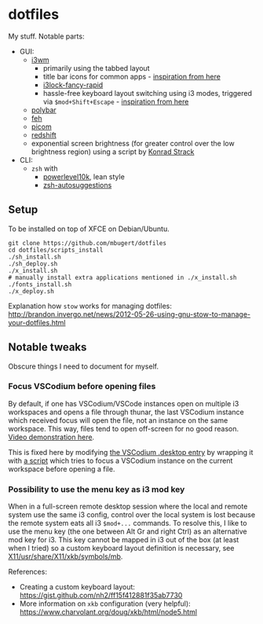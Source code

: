 # dotfiles
My stuff. Notable parts:
* GUI:
    * [i3wm](https://i3wm.org/)
        * primarily using the tabbed layout
        * title bar icons for common apps - [inspiration from here](https://gist.github.com/dmelliot/437924ff581f3f1edd59f44833be6cc6)
        * [i3lock-fancy-rapid](https://github.com/yvbbrjdr/i3lock-fancy-rapid)
        * hassle-free keyboard layout switching using i3 modes, triggered via `$mod+Shift+Escape` - [inspiration from here](https://www.reddit.com/r/i3wm/comments/51qvi3/switch_keyboard_layouts_with_i3/d7el0c6/)
    * [polybar](https://github.com/polybar/polybar)
    * [feh](https://feh.finalrewind.org/)
    * [picom](https://github.com/yshui/picom)
    * [redshift](https://github.com/jonls/redshift)
    * exponential screen brightness (for greater control over the low brightness region) using a script by [Konrad Strack](https://konradstrack.ninja/blog/changing-screen-brightness-in-accordance-with-human-perception/)
* CLI:
    * `zsh` with
        * [powerlevel10k](https://github.com/romkatv/powerlevel10k), lean style
        * [zsh-autosuggestions](https://github.com/zsh-users/zsh-autosuggestions)

## Setup
To be installed on top of XFCE on Debian/Ubuntu.
```
git clone https://github.com/mbugert/dotfiles
cd dotfiles/scripts_install
./sh_install.sh
./sh_deploy.sh
./x_install.sh
# manually install extra applications mentioned in ./x_install.sh
./fonts_install.sh
./x_deploy.sh
```

Explanation how `stow` works for managing dotfiles: http://brandon.invergo.net/news/2012-05-26-using-gnu-stow-to-manage-your-dotfiles.html

## Notable tweaks
Obscure things I need to document for myself.

### Focus VSCodium before opening files
By default, if one has VSCodium/VSCode instances open on multiple i3 workspaces and opens a file through thunar, the last VSCodium instance which received focus will open the file, not an instance on the same workspace. This way, files tend to open off-screen for no good reason. [Video demonstration here](https://www.reddit.com/r/i3wm/comments/l28iol/how_to_always_use_vscodium_instance_from_current/).

This is fixed here by modifying [the VSCodium .desktop entry](.local/share/applications/codium.desktop) by wrapping it with [a script](mimeapps/.local/bin/focus_before_launch.sh) which tries to focus a VSCodium instance on the current workspace before opening a file.

### Possibility to use the menu key as i3 mod key
When in a full-screen remote desktop session where the local and remote system use the same i3 config, control over the local system is lost because the remote system eats all i3 `$mod+...` commands.
To resolve this, I like to use the menu key (the one between Alt Gr and right Ctrl) as an alternative mod key for i3. This key cannot be mapped in i3 out of the box (at least when I tried) so a custom keyboard layout definition is necessary, see [X11/usr/share/X11/xkb/symbols/mb](X11/usr/share/X11/xkb/symbols/mb).

References:
* Creating a custom keyboard layout: https://gist.github.com/nh2/ff15f412881f35ab7730
* More information on `xkb` configuration (very helpful): https://www.charvolant.org/doug/xkb/html/node5.html